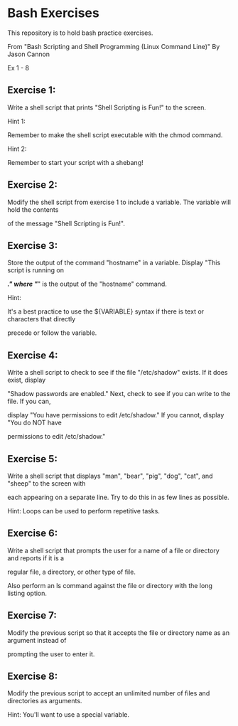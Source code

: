 # Bash Exercises
This repository is to hold bash practice exercises.

From "Bash Scripting and Shell Programming (Linux Command Line)" By Jason Cannon

Ex 1 - 8

## Exercise​ ​1:
Write a shell script that prints "Shell Scripting is Fun!" to the screen.

Hint 1:

Remember to make the shell script executable with the chmod command.

Hint 2:

Remember to start your script with a shebang!

## Exercise​ ​2:

Modify the shell script from exercise 1 to include a variable. The variable will hold the contents

of the message "Shell Scripting is Fun!".

## Exercise​ ​3:

Store the output of the command "hostname" in a variable. Display "This script is running on

_______." where "_______" is the output of the "hostname" command.

Hint:

It's a best practice to use the ${VARIABLE} syntax if there is text or characters that directly

precede or follow the variable.

## Exercise​ ​4:

Write a shell script to check to see if the file "/etc/shadow" exists. If it does exist, display

"Shadow passwords are enabled." Next, check to see if you can write to the file. If you can,

display "You have permissions to edit /etc/shadow." If you cannot, display "You do NOT have

permissions to edit /etc/shadow."

## Exercise​ ​5:

Write a shell script that displays "man", "bear", "pig", "dog", "cat", and "sheep" to the screen with

each appearing on a separate line. Try to do this in as few lines as possible.

Hint: Loops can be used to perform repetitive tasks.

## Exercise​ ​6:

Write a shell script that prompts the user for a name of a file or directory and reports if it is a

regular file, a directory, or other type of file.

Also perform an ls command against the file or directory with the long listing option.

## Exercise​ ​7:

Modify the previous script so that it accepts the file or directory name as an argument instead of

prompting the user to enter it.

## Exercise​ ​8:

Modify the previous script to accept an unlimited number of files and directories as arguments.

Hint: You'll want to use a special variable.